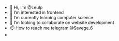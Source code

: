 - 👋 Hi, I’m @Leulp
- 👀 I’m interested in frontend 
- 🌱 I’m currently learning computer science 
- 💞️ I’m looking to collaborate on website development 
- 📫 How to reach me telegram @Savege_6
- 

<!---
Leulp/Leulp is a ✨ special ✨ repository because its `README.md` (this file) appears on your GitHub profile.
You can click the Preview link to take a look at your changes.
--->
